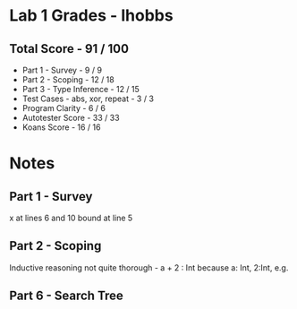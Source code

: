 # Lab 1 Grades - lhobbs

## Total Score - 91 / 100

* Part 1 - Survey - 9 / 9
* Part 2 - Scoping - 12 / 18
* Part 3 - Type Inference - 12 / 15
* Test Cases - abs, xor, repeat - 3 / 3
* Program Clarity - 6 / 6
* Autotester Score - 33 / 33
* Koans Score - 16 / 16

# Notes

## Part 1 - Survey

x at lines 6 and 10 bound at line 5

## Part 2 - Scoping

Inductive reasoning not quite thorough - a + 2 : Int because a: Int, 2:Int, e.g.

## Part 6 - Search Tree




